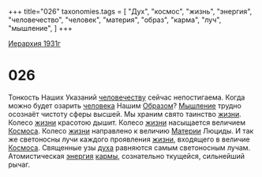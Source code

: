 +++
title="026"
taxonomies.tags = [
"Дух",
"космос",
"жизнь",
"энергия",
"человечество",
"человек",
"материя",
"образ",
"карма",
"луч",
"мышление",
]
+++

[Иерархия 1931г](/agni/19312)

# 026
Тонкость Наших Указаний [человечеству](/tags/человечество) сейчас непостигаема. Когда можно будет озарить [человека](/tags/человек) Нашим [Образом](/tags/образ)? [Мышление](/tags/мышление) трудно осознаёт чистоту сферы высшей. Мы храним свято таинство [жизни](/tags/жизнь). Колесо [жизни](/tags/жизнь) красотою дышит. Колесо [жизни](/tags/жизнь) насыщается величием [Космоса](/tags/космос). Колесо [жизни](/tags/жизнь) направлено к величию [Материи](/tags/материя) Люциды. И так же светоносны лучи каждого проявления [жизни](/tags/жизнь), входящего в величие [Космоса](/tags/космос). Священные узы [духа](/tags/Дух) равняются самым светоносным лучам. Атомистическая [энергия](/tags/энергия) [кармы](/tags/карма), сознательно ткущейся, сильнейший рычаг.   

